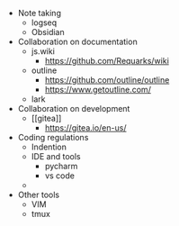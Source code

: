 - Note taking
	- logseq
	- Obsidian
- Collaboration on documentation
	- js.wiki
		- https://github.com/Requarks/wiki
	- outline
		- https://github.com/outline/outline
		- https://www.getoutline.com/
	- lark
- Collaboration on development
	- [[gitea]]
		- https://gitea.io/en-us/
- Coding regulations
	- Indention
	- IDE and tools
		- pycharm
		- vs code
	-
- Other tools
	- VIM
	- tmux